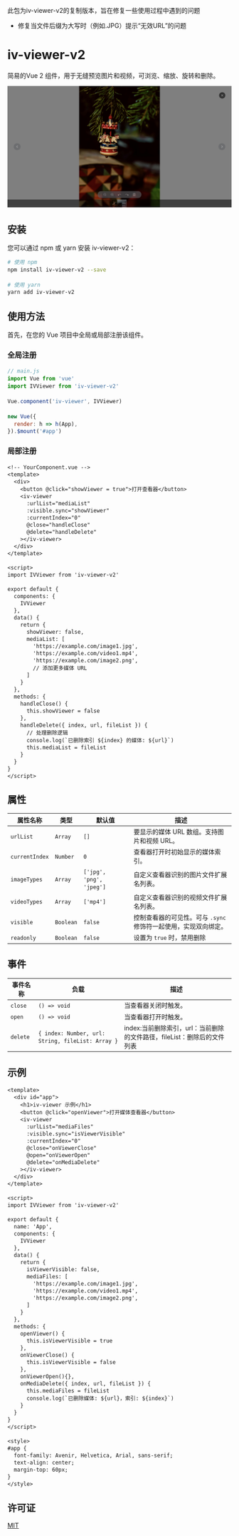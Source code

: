 
此包为iv-viewer-v2的复制版本，旨在修复一些使用过程中遇到的问题
- 修复当文件后缀为大写时（例如.JPG）提示“无效URL”的问题

# iv-viewer-v2
 简易的Vue 2 组件，用于无缝预览图片和视频，可浏览、缩放、旋转和删除。

![截图](./src/static/screenshot.png "截图")

## 安装

您可以通过 npm 或 yarn 安装 iv-viewer-v2：

```bash
# 使用 npm
npm install iv-viewer-v2 --save

# 使用 yarn
yarn add iv-viewer-v2
```

## 使用方法

首先，在您的 Vue 项目中全局或局部注册该组件。

### 全局注册

```javascript
// main.js
import Vue from 'vue'
import IVViewer from 'iv-viewer-v2'

Vue.component('iv-viewer', IVViewer)

new Vue({
  render: h => h(App),
}).$mount('#app')
```

### 局部注册

```vue
<!-- YourComponent.vue -->
<template>
  <div>
    <button @click="showViewer = true">打开查看器</button>
    <iv-viewer
      :urlList="mediaList"
      :visible.sync="showViewer"
      :currentIndex="0"
      @close="handleClose"
      @delete="handleDelete"
    ></iv-viewer>
  </div>
</template>

<script>
import IVViewer from 'iv-viewer-v2'

export default {
  components: {
    IVViewer
  },
  data() {
    return {
      showViewer: false,
      mediaList: [
        'https://example.com/image1.jpg',
        'https://example.com/video1.mp4',
        'https://example.com/image2.png',
        // 添加更多媒体 URL
      ]
    }
  },
  methods: {
    handleClose() {
      this.showViewer = false
    },
    handleDelete({ index, url, fileList }) {
      // 处理删除逻辑
      console.log(`已删除索引 ${index} 的媒体: ${url}`)
      this.mediaList = fileList
    }
  }
}
</script>
```

## 属性

| 属性名称       | 类型      | 默认值                   | 描述                                                            |
| -------------- | --------- | ------------------------ | --------------------------------------------------------------- |
| `urlList`      | `Array`   | `[]`                     | 要显示的媒体 URL 数组。支持图片和视频 URL。                     |
| `currentIndex` | `Number`  | `0`                      | 查看器打开时初始显示的媒体索引。                                |
| `imageTypes`   | `Array`   | `['jpg', 'png', 'jpeg']` | 自定义查看器识别的图片文件扩展名列表。                          |
| `videoTypes`   | `Array`   | `['mp4']`                | 自定义查看器识别的视频文件扩展名列表。                          |
| `visible`      | `Boolean` | `false`                  | 控制查看器的可见性。可与 `.sync` 修饰符一起使用，实现双向绑定。 |
| `readonly`     | `Boolean` | `false`                  | 设置为 `true` 时，禁用删除                                      |

## 事件

| 事件名称 | 负载                                              | 描述                                                                    |
| -------- | ------------------------------------------------- | ----------------------------------------------------------------------- |
| `close`  | `() => void`                                      | 当查看器关闭时触发。                                                    |
| `open`   | `() => void`                                      | 当查看器打开时触发。                                                    |
| `delete` | `{ index: Number, url: String, fileList: Array }` | index:当前删除索引，url：当前删除的文件路径，fileList：删除后的文件列表 |

## 示例

```vue
<template>
  <div id="app">
    <h1>iv-viewer 示例</h1>
    <button @click="openViewer">打开媒体查看器</button>
    <iv-viewer
      :urlList="mediaFiles"
      :visible.sync="isViewerVisible"
      :currentIndex="0"
      @close="onViewerClose"
      @open="onViewerOpen"
      @delete="onMediaDelete"
    ></iv-viewer>
  </div>
</template>

<script>
import IVViewer from 'iv-viewer-v2'

export default {
  name: 'App',
  components: {
    IVViewer
  },
  data() {
    return {
      isViewerVisible: false,
      mediaFiles: [
        'https://example.com/image1.jpg',
        'https://example.com/video1.mp4',
        'https://example.com/image2.png',
      ]
    }
  },
  methods: {
    openViewer() {
      this.isViewerVisible = true
    },
    onViewerClose() {
      this.isViewerVisible = false
    },
    onViewerOpen(){},
    onMediaDelete({ index, url, fileList }) {
      this.mediaFiles = fileList
      console.log(`已删除媒体: ${url}，索引: ${index}`)
    }
  }
}
</script>

<style>
#app {
  font-family: Avenir, Helvetica, Arial, sans-serif;
  text-align: center;
  margin-top: 60px;
}
</style>
```

## 许可证

[MIT](https://opensource.org/licenses/MIT)
